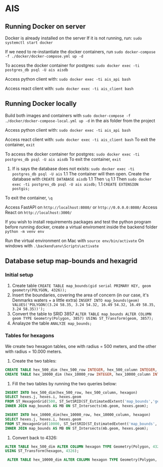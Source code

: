 # AIS

## Running Docker on server
Docker is already installed on the server
If it is not running, run: ```sudo systemctl start docker```

If we need to re-instantiate the docker containers, run 
```sudo docker-compose -f ./docker/docker-compose.yml up -d```

To access the docker container for postgres:
```sudo docker exec -ti postgres_db psql -U ais aisdb```

Access python client with: 
```sudo docker exec -ti ais_api bash```

Access react client with: 
```sudo docker exec -ti ais_client bash```

## Running Docker locally
Build both images and containers with ```sudo docker-compose -f ./docker/docker-compose-local.yml up -d``` in the ais folder from the project

Access python client with: 
```sudo docker exec -ti ais_api bash```

Access react client with: 
```sudo docker exec -ti ais_client bash```
To exit the container, ```exit```

To access the docker container for postgres:
```sudo docker exec -ti postgres_db psql -U ais aisdb```
To exit the container, ```exit```

1. If is says the database does not exists:
```sudo docker exec -ti postgres_db psql -U ais```
1.1 The container will then open. Create the database with ```CREATE DATABASE aisdb```
1.1 Then ```\q```
1.1 Then ```sudo docker exec -ti postgres_db psql -U ais aisdb;```
1.1 ```CREATE EXTENSION postgis;```

To exit the container, ```\q```

Access FastAPI on ```http://localhost:8080/``` or ```http://0.0.0.0:8080/```
Access React on ```http://localhost:3000/```

If you wish to install requirements packages and test the python program before running docker, create a virtual enviroment inside the backend folder
```python -m venv env```

Run the virtual environment on Mac with 
```source env/bin/activate```
On windows with ```.\backend\env\Scripts\activate```

## Database setup map-bounds and hexagrid
### Initial setup
1. Create table ```CREATE TABLE map_bounds(gid serial PRIMARY KEY, geom geometry(POLYGON, 4326));```
1. Insert the boundaries, covering the area of concern (in our case, it's Denmarks waters + a little extra)
```INSERT INTO map_bounds(geom) VALUES('POLYGON((3.24 58.35, 3.24 54.32, 16.49 54.32, 16.49 58.35, 3.24 58.35))');```
1. Convert the table to SRID 3857 ```ALTER TABLE map_bounds ALTER COLUMN geom TYPE Geometry(Polygon, 3857) USING ST_Transform(geom, 3857); ```
1. Analayze the table ```ANALYZE map_bounds;```

### Tables for hexagons
We create two hexagon tables, one with radius = 500 meters, and the other with radius = 10.000 meters.
1. Create the two tables:
```SQL
CREATE TABLE hex_500_dim (hex_500_row INTEGER, hex_500_column INTEGER, PRIMARY KEY(hex_500_row, hex_500_column), hexagon geometry);
CREATE TABLE hex_10000_dim (hex_10000_row INTEGER, hex_10000_column INTEGER, PRIMARY KEY(hex_10000_row, hex_10000_column), hexagon geometry);
```
1. Fill the two tables by running the two queries below:
``` SQL
INSERT INTO hex_500_dim(hex_500_row, hex_500_column, hexagon)
SELECT hexes.j, hexes.i, hexes.geom  
FROM ST_HexagonGrid(500, ST_SetSRID(ST_EstimatedExtent('map_bounds','geom'), 3857)) AS hexes  
INNER JOIN map_bounds AS MB ON ST_Intersects(mb.geom, hexes.geom);
```
``` SQL
INSERT INTO hex_10000_dim(hex_10000_row, hex_10000_column, hexagon)
SELECT hexes.j, hexes.i, hexes.geom  
FROM ST_HexagonGrid(10000, ST_SetSRID(ST_EstimatedExtent('map_bounds','geom'), 3857)) AS hexes  
INNER JOIN map_bounds AS MB ON ST_Intersects(mb.geom, hexes.geom);
```
1. Convert back to 4326:
 ```SQL
 ALTER TABLE hex_500_dim ALTER COLUMN hexagon TYPE Geometry(Polygon, 4326) 
 USING ST_Transform(hexagon, 4326);
 ```
```SQL
 ALTER TABLE hex_10000_dim ALTER COLUMN hexagon TYPE Geometry(Polygon, 4326) USING ST_Transform(hexagon, 4326);
 ```